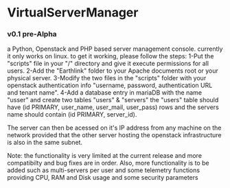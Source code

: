 # VirtualServerManager
### v0.1 pre-Alpha ###

a Python, Openstack and PHP based server management console.
currently it only works on linux. to get it working, please follow the
steps:
1-Put the "scripts" file in your "/" directory and give it execute
permissions for all users.
2-Add the "Earthlink" folder to your Apache documents root or your
physical server.
3-Modify the two files in the "scripts" folder with your openstack
authentication info "username, password, authentication URL and tenant
name".
4-Add a database entry in mariaDB with the name "usser" and create two tables "users" & "servers"
the "users" table should have (id PRIMARY, user_name, user_mail, user_pass) rows and the servers name should contain (id PRIMARY, server_id).

The server can then be acessed on it's IP address from any machine on the network provided that the other server hosting the openstack infrastructure is also in the same subnet. 

Note: the functionality is very limited at the current release and more compatibilty and bug fixes are in order. 
Also, more functionality is to be added such as multi-servers per user and some telemetry functions providing CPU, RAM and Disk usage and some security parameters 
